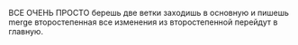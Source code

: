  ВСЕ ОЧЕНЬ ПРОСТО
берешь две ветки заходишь в основную и пишешь merge второстепенная
все изменения из второстепенной перейдут в главную.
